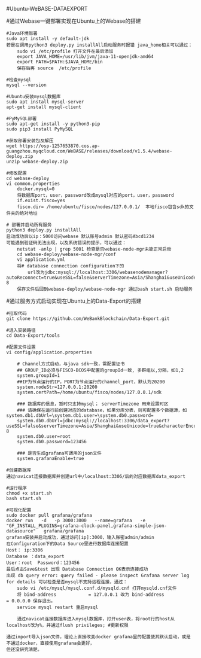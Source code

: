 #Ubuntu-WeBASE-DATAEXPORT

#通过Webase一键部署实现在Ubuntu上的Webase的搭建

    #Java环境部署
    sudo apt install -y default-jdk
    若是在调用python3 deploy.py installAll启动服务时报错 java_home相关可以通过：
        sudo vi /etc/profile 打开文件在最后添加
        export JAVA_HOME=/usr/lib/jvm/java-11-openjdk-amd64
        export PATH=$PATH:$JAVA_HOME/bin
        保存后再 source  /etc/profile

    #检查mysql
    mysql --version

    #Ubuntu安装mysql数据库
    sudo apt install mysql-server
    apt-get install mysql-client

    #PyMySQL部署
    sudo apt-get install -y python3-pip
    sudo pip3 install PyMySQL

    #获取部署安装包及解压
    wget https://osp-1257653870.cos.ap-guangzhou.myqcloud.com/WeBASE/releases/download/v1.5.4/webase-deploy.zip
    unzip webase-deploy.zip

    #修改配置
    cd webase-deploy
    vi common.properties
        docker.mysql=0
        将数据库port，user，password改成mysql对应的port，user，password
        if.exist.fisco=yes
        fisco.dir= /home/ubuntu/fisco/nodes/127.0.0.1/  本地fisco包含sdk的文件夹的绝对地址

    # 部署并启动所有服务
    python3 deploy.py installAll
    启动成功后以ip：5000访问webase 默认账号admin 默认密码Abcd1234
    可能遇到验证码无法出现，以及系统错误的提示，可以通过：
        netstat -anlp | grep 5001 检查是否webase-node-mgr未能正常启动
        cd webase-deploy/webase-node-mgr/conf
        vi application.yml
        将# database connection configuration下的
            url改为jdbc:mysql://localhost:3306/webasenodemanager?autoReconnect=true&useSSL=false&serverTimezone=Asia/Shanghai&useUnicode=true&characterEncoding=UTF-8
        保存文件后回到webase-deploy/webase-node-mgr 通过bash start.sh 启动服务

#通过服务方式启动实现在Ubuntu上的Data-Export的搭建   

    #拉取代码
    git clone https://github.com/WeBankBlockchain/Data-Export.git 

    #进入安装路径
    cd Data-Export/tools
    
    #配置文件设置
    vi config/application.properties

        # Channel方式启动，与java sdk一致，需配置证书
        ## GROUP_ID必须与FISCO-BCOS中配置的groupId一致, 多群组以,分隔，如1,2
        system.groupId=1 
        ##IP为节点运行的IP，PORT为节点运行的channel_port，默认为20200
        system.nodeStr=127.0.0.1:20200
        system.certPath=/home/ubuntu/fisco/nodes/127.0.0.1/sdk 

        ### 数据库的信息，暂时只支持mysql； serverTimezone 用来设置时区
        ### 请确保在运行前创建对应的database，如果分库分表，则可配置多个数据源，如system.db1.dbUrl=\system.db1.user=\system.db0.password=
        system.db0.dbUrl=jdbc:mysql://localhost:3306/data_export?useSSL=false&serverTimezone=Asia/Shanghai&useUnicode=true&characterEncoding=UTF-8
        system.db0.user=root
        system.db0.password=123456

        ### 是否生成grafana可调用的json文件
        system.grafanaEnable=true
    
    #创建数据库
    通过navicat连接数据库并创建url中/localhost:3306/后的对应数据库data_export

    #运行程序
    chmod +x start.sh
    bash start.sh

    #可视化配置
    sudo docker pull grafana/grafana
    docker run   -d   -p 3000:3000   --name=grafana   -e "GF_INSTALL_PLUGINS=grafana-clock-panel,grafana-simple-json-datasource"   grafana/grafana
    grafana安装并启动成功，通过访问[ip]:3000，输入账密admin/admin
    在Configuration下的Data Source里进行数据库连接配置
    Host： ip:3306
    Database ：data_export
    User：root  Password：123456
    最后点击Save&test 出现 Database Connection OK表示连接成功
    出现 db query error: query failed - please inspect Grafana server log for details 可以检查是否mysql不支持远程连接，通过：
        sudo vi /etc/mysql/mysql.conf.d/mysqld.cnf 打开mysqld.cnf文件
        将 bind-address            = 127.0.0.1 改为 bind-address            = 0.0.0.0 保存退出。
        service mysql restart 重启mysql

        通过navicat连接数据库进入mysql数据库，打开user表，将root行的host从localhost改为%，并通过flush privileges; #更新权限 

    通过import导入json文件，理论上直接改变docker grafana里的配置使其默认启动，或是不通过docker，直接使用grafana会更好，
    但还没研究清楚。 







